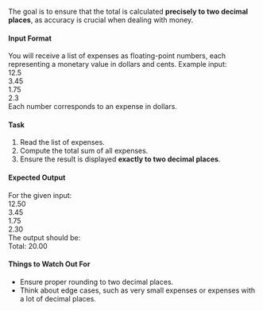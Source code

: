 The goal is to ensure that the total is calculated **precisely to two decimal places**, as accuracy is crucial when dealing with money.

#### **Input Format**

You will receive a list of expenses as floating-point numbers, each representing a monetary value in dollars and cents. Example input:  
12.5  
3.45  
1.75  
2.3  
Each number corresponds to an expense in dollars.

#### **Task**

1. Read the list of expenses.
2. Compute the total sum of all expenses.
3. Ensure the result is displayed **exactly to two decimal places**.

#### **Expected Output**

For the given input:  
12.50  
3.45  
1.75  
2.30  
The output should be:  
Total: 20.00

#### **Things to Watch Out For**

- Ensure proper rounding to two decimal places.
- Think about edge cases, such as very small expenses or expenses with a lot of decimal places.

